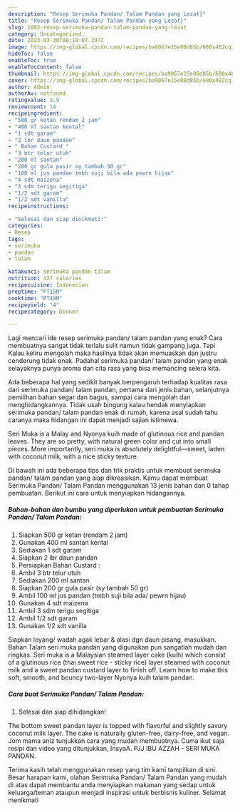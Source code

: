 ```yaml
---
description: "Resep Serimuka Pandan/ Talam Pandan yang Lezat}"
title: "Resep Serimuka Pandan/ Talam Pandan yang Lezat}"
slug: 1002-resep-serimuka-pandan-talam-pandan-yang-lezat
category: Uncategorized
date: 2023-03-30T00:19:07.297Z
image: https://img-global.cpcdn.com/recipes/ba9067e15e08d85b/680x482cq70/serimuka-pandan-talam-pandan-foto-resep-utama.jpg
hideToc: false
enableToc: true
enableTocContent: false
thumbnail: https://img-global.cpcdn.com/recipes/ba9067e15e08d85b/680x482cq70/serimuka-pandan-talam-pandan-foto-resep-utama.jpg
cover: https://img-global.cpcdn.com/recipes/ba9067e15e08d85b/680x482cq70/serimuka-pandan-talam-pandan-foto-resep-utama.jpg
author: Admin
authorAv: notfound
ratingvalue: 3.9
reviewcount: 14
recipeingredient:
- "500 gr ketan rendam 2 jam"
- "400 ml santan kental"
- "1 sdt garam"
- "2 lbr daun pandan"
- " Bahan Custard "
- "3 btr telur utuh"
- "200 ml santan"
- "200 gr gula pasir sy tambah 50 gr"
- "100 ml jus pandan tmbh suji bila ada pewrn hijau"
- "4 sdt maizena"
- "3 sdm terigu segitiga"
- "1/2 sdt garam"
- "1/2 sdt vanilla"
recipeinstructions:

- "Selesai dan siap dinikmati!"
categories:
- Resep
tags:
- serimuka
- pandan
- talam

katakunci: serimuka pandan talam 
nutrition: 127 calories
recipecuisine: Indonesian
preptime: "PT15M"
cooktime: "PT49M"
recipeyield: "4"
recipecategory: Dinner

---
```



Lagi mencari ide resep serimuka pandan/ talam pandan yang enak? Cara membuatnya sangat tidak terlalu sulit namun tidak gampang juga. Tapi Kalau keliru mengolah maka hasilnya tidak akan memuaskan dan justru cenderung tidak enak. Padahal serimuka pandan/ talam pandan yang enak selayaknya punya aroma dan cita rasa yang bisa memancing selera kita.


Ada beberapa hal yang sedikit banyak berpengaruh terhadap kualitas rasa dari serimuka pandan/ talam pandan, pertama dari jenis bahan, selanjutnya pemilihan bahan segar dan bagus, sampai cara mengolah dan menghidangkannya. Tidak usah bingung kalau hendak menyiapkan serimuka pandan/ talam pandan enak di rumah, karena asal sudah tahu caranya maka hidangan ini dapat menjadi sajian istimewa.

Seri Muka is a Malay and Nyonya kuih made of glutinous rice and pandan leaves. They are so pretty, with natural green color and cut into small pieces. More importantly, seri muka is absolutely delightful—sweet, laden with coconut milk, with a nice sticky texture.


Di bawah ini ada beberapa tips dan trik praktis untuk membuat serimuka pandan/ talam pandan yang siap dikreasikan. Kamu dapat membuat Serimuka Pandan/ Talam Pandan menggunakan 13 jenis bahan dan 0 tahap pembuatan. Berikut ini cara untuk menyiapkan hidangannya.

<!--inarticleads1-->

##### Bahan-bahan dan bumbu yang diperlukan untuk pembuatan Serimuka Pandan/ Talam Pandan:

1. Siapkan 500 gr ketan (rendam 2 jam)
1. Gunakan 400 ml santan kental
1. Sediakan 1 sdt garam
1. Siapkan 2 lbr daun pandan
1. Persiapkan  Bahan Custard :
1. Ambil 3 btr telur utuh
1. Sediakan 200 ml santan
1. Siapkan 200 gr gula pasir (sy tambah 50 gr)
1. Ambil 100 ml jus pandan (tmbh suji bila ada/ pewrn hijau)
1. Gunakan 4 sdt maizena
1. Ambil 3 sdm terigu segitiga
1. Ambil 1/2 sdt garam
1. Gunakan 1/2 sdt vanilla


Siapkan loyang/ wadah agak lebar &amp; alasi dgn daun pisang, masukkan. Bahan Talam seri muka pandan yang digunakan pun sangatlah mudah dan ringkas. Seri muka is a Malaysian steamed layer cake (kuih) which consist of a glutinous rice (thai sweet rice - sticky rice) layer steamed with coconut milk and a sweet pandan custard layer to finish off. Learn how to make this soft, smooth, and bouncy two-layer Nyonya kuih talam pandan. 

<!--inarticleads2-->

##### Cara buat Serimuka Pandan/ Talam Pandan:


1. Selesai dan siap dihidangkan!

The bottom sweet pandan layer is topped with flavorful and slightly savory coconut milk layer. The cake is naturally gluten-free, dairy-free, and vegan. Jom mama aniz tunjukkan cara yang mudah membuatnya. Cuma ikut saja resipi dan video yang ditunjukkan, InsyaA. PJJ IBU AZZAH - SERI MUKA PANDAN. 

Terima kasih telah menggunakan resep yang tim kami tampilkan di sini. Besar harapan kami, olahan Serimuka Pandan/ Talam Pandan yang mudah di atas dapat membantu anda menyiapkan makanan yang sedap untuk keluarga/teman ataupun menjadi inspirasi untuk berbisnis kuliner. Selamat menikmati
